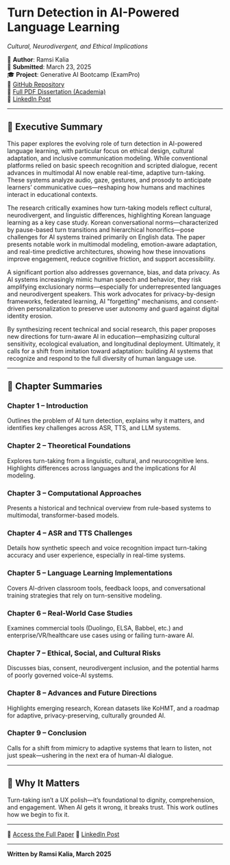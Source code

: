 # Turn Detection in AI-Powered Language Learning

_Cultural, Neurodivergent, and Ethical Implications_

📝 **Author**: Ramsi Kalia  
📅 **Submitted**: March 23, 2025  
🎓 **Project**: Generative AI Bootcamp (ExamPro)  
🔗 [GitHub Repository](https://github.com/Ramsi-K/free-genai-bootcamp-2025)  
📄 [Full PDF Dissertation (Academia)](https://www.academia.edu/128366473/Turn_Detection_in_AI_Powered_Language_Learning_Cultural_Neurodivergent_and_Ethical_Implications)  
💼 [LinkedIn Post](https://www.linkedin.com/posts/ramsikalia_turn-detection-dissertation-snapshot-activity-7309462487685378048-Hjsh?utm_source=share&utm_medium=member_desktop&rcm=ACoAAAnO1jkBXabJGpbgXYgLI5NmSrw-ACeEGP4)

---

## 📍 Executive Summary

This paper explores the evolving role of turn detection in AI-powered language learning, with particular focus on ethical design, cultural adaptation, and inclusive communication modeling. While conventional platforms relied on basic speech recognition and scripted dialogue, recent advances in multimodal AI now enable real-time, adaptive turn-taking. These systems analyze audio, gaze, gestures, and prosody to anticipate learners’ communicative cues—reshaping how humans and machines interact in educational contexts.

The research critically examines how turn-taking models reflect cultural, neurodivergent, and linguistic differences, highlighting Korean language learning as a key case study. Korean conversational norms—characterized by pause-based turn transitions and hierarchical honorifics—pose challenges for AI systems trained primarily on English data. The paper presents notable work in multimodal modeling, emotion-aware adaptation, and real-time predictive architectures, showing how these innovations improve engagement, reduce cognitive friction, and support accessibility.

A significant portion also addresses governance, bias, and data privacy. As AI systems increasingly mimic human speech and behavior, they risk amplifying exclusionary norms—especially for underrepresented languages and neurodivergent speakers. This work advocates for privacy-by-design frameworks, federated learning, AI "forgetting" mechanisms, and consent-driven personalization to preserve user autonomy and guard against digital identity erosion.

By synthesizing recent technical and social research, this paper proposes new directions for turn-aware AI in education—emphasizing cultural sensitivity, ecological evaluation, and longitudinal deployment. Ultimately, it calls for a shift from imitation toward adaptation: building AI systems that recognize and respond to the full diversity of human language use.

---

## 🧭 Chapter Summaries

### **Chapter 1 – Introduction**

Outlines the problem of AI turn detection, explains why it matters, and identifies key challenges across ASR, TTS, and LLM systems.

### **Chapter 2 – Theoretical Foundations**

Explores turn-taking from a linguistic, cultural, and neurocognitive lens. Highlights differences across languages and the implications for AI modeling.

### **Chapter 3 – Computational Approaches**

Presents a historical and technical overview from rule-based systems to multimodal, transformer-based models.

### **Chapter 4 – ASR and TTS Challenges**

Details how synthetic speech and voice recognition impact turn-taking accuracy and user experience, especially in real-time systems.

### **Chapter 5 – Language Learning Implementations**

Covers AI-driven classroom tools, feedback loops, and conversational training strategies that rely on turn-sensitive modeling.

### **Chapter 6 – Real-World Case Studies**

Examines commercial tools (Duolingo, ELSA, Babbel, etc.) and enterprise/VR/healthcare use cases using or failing turn-aware AI.

### **Chapter 7 – Ethical, Social, and Cultural Risks**

Discusses bias, consent, neurodivergent inclusion, and the potential harms of poorly governed voice-AI systems.

### **Chapter 8 – Advances and Future Directions**

Highlights emerging research, Korean datasets like KoHMT, and a roadmap for adaptive, privacy-preserving, culturally grounded AI.

### **Chapter 9 – Conclusion**

Calls for a shift from mimicry to adaptive systems that learn to listen, not just speak—ushering in the next era of human-AI dialogue.

---

## 🧠 Why It Matters

Turn-taking isn’t a UX polish—it’s foundational to dignity, comprehension, and engagement. When AI gets it wrong, it breaks trust. This work outlines how we begin to fix it.

---

📄 [Access the Full Paper](https://www.academia.edu/128366473/Turn_Detection_in_AI_Powered_Language_Learning_Cultural_Neurodivergent_and_Ethical_Implications)
:link: [LinkedIn Post](https://www.linkedin.com/posts/ramsikalia_turn-detection-dissertation-snapshot-activity-7309462487685378048-Hjsh?utm_source=share&utm_medium=member_desktop&rcm=ACoAAAnO1jkBXabJGpbgXYgLI5NmSrw-ACeEGP4)

---

**Written by Ramsi Kalia, March 2025**
